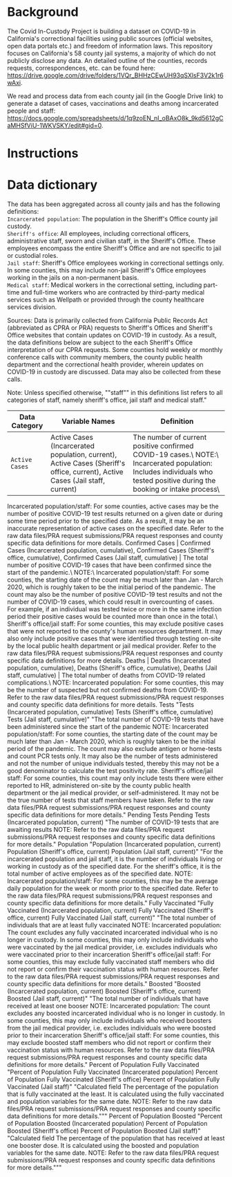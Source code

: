 # Background

The Covid In-Custody Project is building a dataset on COVID-19 in California's correctional facilities using public sources (official websites, open data portals etc.) and freedom of information laws. This repository focuses on California's 58 county jail systems, a majority of which do not publicly disclose any data. An detailed outline of the counties, records requests, correspondences, etc. can be found here: https://drive.google.com/drive/folders/1VQr_BHHzCEwUH93qSXlsF3V2k1r6wAxi. 

We read and process data from each county jail (in the Google Drive link) to generate a dataset of cases, vaccinations and deaths among incarcerated people and staff: https://docs.google.com/spreadsheets/d/1q9zoEN_nI_oBAxO8k_9kd5612gCaMHSfViU-1WKVSKY/edit#gid=0. 

# Instructions

# Data dictionary

The data has been aggregated across all county jails and has the following definitions:\
```Incarcerated population```:	The population in the Sheriff's Office county jail custody.\
```Sheriff's office```:	All employees, including correctional officers, administrative staff, sworn and civilian staff, in the Sheriff's Office. These employees encompass the entire Sheriff's Office and are not specific to jail or custodial roles.\
```Jail staff```:	Sheriff's Office employees working in correctional settings only. In some counties, this may include non-jail Sheriff's Office employees working in the jails on a non-permanent basis.\
```Medical staff```:	Medical workers in the correctional setting, including part-time and full-time workers who are contracted by third-party medical services such as Wellpath or provided through the county healthcare services division.

Sources: Data is primarily collected from California Public Records Act (abbreviated as CPRA or PRA) requests to Sheriff's Offices and Sheriff's Office websites that contain updates on COVID-19 in custody. As a result, the data definitions below are subject to the each Sheriff's Office interpretation of our CPRA requests. Some counties hold weekly or monthly conference calls with community members, the county public health department and the correctional health provider, wherein updates on COVID-19 in custody are discussed. Data may also be collected from these calls.

Note: Unless specified otherwise, ""staff"" in this definitions list refers to all categories of staff, namely sheriff's office, jail staff and medical staff."		

Data Category |	Variable Names | Definition
--------------|----------------|--------------
```Active Cases``` | Active Cases (Incarcerated population, current), Active Cases (Sheriff's office, current), Active Cases (Jail staff, current) | The number of current positive confirmed COVID-19 cases.\ NOTE:\ Incarcerated population: Includes individuals who tested positive during the booking or intake process\
Incarcerated population/staff: For some counties, active cases may be the number of positive COVID-19 test results returned on a given date or during some time period prior to the specified date. As a result, it may be an inaccurate representation of active cases on the specified date. Refer to the raw data files/PRA request submissions/PRA request responses and county specific data definitions for more details.
Confirmed Cases	| Confirmed Cases (Incarcerated population, cumulative), Confirmed Cases (Sheriff's office, cumulative), Confirmed Cases (Jail staff, cumulative) |	 The total number of positive COVID-19 cases that have been confirmed since the start of the pandemic.\ NOTE:\ Incarcerated population/staff: For some counties, the starting date of the count may be much later than Jan - March 2020, which is roughly taken to be the initial period of the pandemic. The count may also be the number of positive COVID-19 test results and not the number of COVID-19 cases, which could result in overcounting of cases. For example, if an individual was tested twice or more in the same infection period their positive cases would be counted more than once in the total.\ Sheriff's office/jail staff: For some counties, this may exclude positive cases that were not reported to the county's human resources department. It may also only include positive cases that were identified through testing on-site by the local public health department or jail medical provider. Refer to the raw data files/PRA request submissions/PRA request responses and county specific data definitions for more details.
Deaths | Deaths (Incarcerated population, cumulative), Deaths (Sheriff's office, cumulative), Deaths (Jail staff, cumulative) | The total number of deaths from COVID-19 related complications.\ NOTE: Incarcerated population: For some counties, this may be the number of suspected but not confirmed deaths from COVID-19. Refer to the raw data files/PRA request submissions/PRA request responses and county specific data definitions for more details.
Tests	"Tests (Incarcerated population, cumulative)
Tests (Sheriff's office, cumulative)
Tests (Jail staff, cumulative)"	"The total number of COVID-19 tests that have been administered since the start of the pandemic
NOTE: 
Incarcerated population/staff: For some counties, the starting date of the count may be much later than Jan - March 2020, which is roughly taken to be the initial period of the pandemic. The count may also exclude antigen or home-tests and count PCR tests only. It may also be the number of tests administered and not the number of unique individuals tested, thereby this may not be a good denominator to calculate the test positivity rate.
Sheriff's office/jail staff: For some counties, this count may only include tests there were either reported to HR, administered on-site by the county public health department or the jail medical provider, or self-administered. It may not be the true number of tests that staff members have taken.
Refer to the raw data files/PRA request submissions/PRA request responses and county specific data definitions for more details."
Pending Tests	Pending Tests (Incarcerated population, current)	"The number of COVID-19 tests that are awaiting results
NOTE: Refer to the raw data files/PRA request submissions/PRA request responses and county specific data definitions for more details."
Population	"Population (Incarcerated population, current)
Population (Sheriff's office, current)
Population (Jail staff, current)"	"For the incarcerated population and jail staff, it is the number of individuals living or working in custody as of the specified date. For the sheriff's office, it is the total number of active employees as of the specified date.
NOTE:
Incarcerated population/staff: For some counties, this may be the average daily population for the week or month prior to the specified date.
Refer to the raw data files/PRA request submissions/PRA request responses and county specific data definitions for more details."
Fully Vaccinated	"Fully Vaccinated (Incarcerated population, current)
Fully Vaccinated (Sheriff's office, current)
Fully Vaccinated (Jail staff, current)"	"The total number of individuals that are at least fully vaccinated
NOTE: 
Incarcerated population: The count excludes any fully vaccinated incarcerated individual who is no longer in custody. In some counties, this may only include individuals who were vaccinated by the jail medical provider, i.e. excludes individuals who were vaccinated prior to their incarceration
Sheriff's office/jail staff: For some counties, this may exclude fully vaccinated staff members who did not report or confirm their vaccination status with human resources. 
Refer to the raw data files/PRA request submissions/PRA request responses and county specific data definitions for more details."
Boosted	"Boosted (Incarcerated population, current)
Boosted (Sheriff's office, current)
Boosted (Jail staff, current)"	"The total number of individuals that have received at least one booser
NOTE: 
Incarcerated population: The count excludes any boosted incarcerated individual who is no longer in custody. In some counties, this may only include individuals who received boosters from the jail medical provider, i.e. excludes individuals who were boosted prior to their incarceration
Sheriff's office/jail staff: For some counties, this may exclude boosted staff members who did not report or confirm their vaccination status with human resources. 
Refer to the raw data files/PRA request submissions/PRA request responses and county specific data definitions for more details."
Percent of Population Fully Vaccinated	"Percent of Population Fully Vaccinated (Incarcerated population)
Percent of Population Fully Vaccinated (Sheriff's office)
Percent of Population Fully Vaccinated (Jail staff)"	"Calculated field
The percentage of the population that is fully vaccinated at the least. It is calculated using the fully vaccinated and population variables for the same date.
NOTE: Refer to the raw data files/PRA request submissions/PRA request responses and county specific data definitions for more details."""
Percent of Population Boosted 	"Percent of Population Boosted (Incarcerated population)
Percent of Population Boosted (Sheriff's office)
Percent of Population Boosted (Jail staff)"	"Calculated field
The percentage of the population that has received at least one booster dose. It is calculated using the boosted and population variables for the same date.
NOTE: Refer to the raw data files/PRA request submissions/PRA request responses and county specific data definitions for more details."""
		
